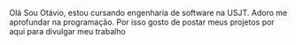 Olá
Sou Otávio, estou cursando engenharia de software na USJT. Adoro me aprofundar na programação. Por isso gosto de postar meus projetos por aqui para divulgar meu trabalho
